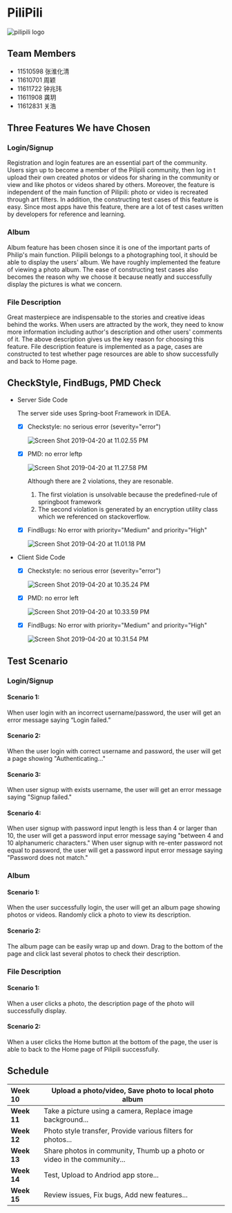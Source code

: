# PiliPili

![pilipili logo](https://ws2.sinaimg.cn/large/006tKfTcgy1g1kqwsbmlaj3074074q3v.jpg)

## Team Members

* 11510598 张淮化清
* 11610701 周颖
* 11611722 钟兆玮
* 11611908 龚玥
* 11612831 关浩

## Three Features We have Chosen

### Login/Signup
Registration and login features are an essential part of the community. Users sign up to become a member of the Pilipili community, then log in t upload their own created photos or videos for sharing in the community or view and like photos or videos shared by others. Moreover, the feature is independent of the main function of Pilipili: photo or video is recreated through art filters. In addition, the constructing test cases of this feature is easy. Since most apps have this feature, there are a lot of test cases written by developers for reference and learning.
### Album

Album feature has been chosen since it is one of the important parts of Philip's main function. Pilipili belongs to a photographing tool, it should be able to display the users' album. We have roughly implemented the feature of viewing a photo album. The ease of constructing test cases also becomes the reason why we choose it because neatly and successfully display the pictures is what we concern. 

### File Description

Great masterpiece are indispensable to the stories and creative ideas behind the works. When users are attracted by the work, they need to know more information including author's description and other users' comments of it. The above description gives us the key reason for choosing this feature. File description feature is implemented as a page, cases are constructed to test whether page resources are able to show successfully and back to Home page.  

## CheckStyle, FindBugs, PMD Check

* Server Side Code

  The server side uses Spring-boot Framework in IDEA. 

  - [x] Checkstyle: no serious error (severity="error")

    ![Screen Shot 2019-04-20 at 11.02.55 PM](https://ws1.sinaimg.cn/large/006tNc79gy1g29iiysq7cj30pg0aygmh.jpg)

  - [x] PMD: no error leftp

    ![Screen Shot 2019-04-20 at 11.27.58 PM](https://ws2.sinaimg.cn/large/006tNc79gy1g29in14jcaj31ba0batai.jpg)

    Although there are 2 violations, they are resonable.

    1. The first violation is unsolvable because the predefined-rule of springboot framework
    2. The second violation is generated by an encryption utility class which we referenced on stackoverflow.

  - [x] FindBugs: No error with priority="Medium" and priority="High"

    ![Screen Shot 2019-04-20 at 11.01.18 PM](https://ws1.sinaimg.cn/large/006tNc79ly1g29iigqwtfj30oi0c8dh1.jpg)

* Client Side Code

  - [x] Checkstyle: no serious error (severity="error")

    ![Screen Shot 2019-04-20 at 10.35.24 PM](https://ws1.sinaimg.cn/large/006tNc79ly1g29ihp08epj30u20d0my0.jpg)

  - [x] PMD: no error left

    ![Screen Shot 2019-04-20 at 10.33.59 PM](https://ws4.sinaimg.cn/large/006tNc79ly1g29ii0mm1gj30wg0dadgg.jpg)

  - [x] FindBugs: No error with priority="Medium" and priority="High"

    ![Screen Shot 2019-04-20 at 10.31.54 PM](https://ws1.sinaimg.cn/large/006tNc79ly1g29ihivx7vj30x00daq5a.jpg)

## Test Scenario

### Login/Signup
#### Scenario 1:
When user login with an incorrect username/password, the user will get an error message saying “Login failed.”
#### Scenario 2:
When the user login with correct username and password, the user will get a page showing "Authenticating..."
#### Scenario 3:
When user signup with exists username, the user will get an error message saying "Signup failed."
#### Scenario 4:
When user signup with password input length is less than 4 or larger than 10, the user will get a password input error message saying "between 4 and 10 alphanumeric characters."
When user signup with re-enter password not equal to password, the user will get a password input error message saying "Password does not match."



### Album
#### Scenario 1:
When the user successfully login, the user will get an album page showing photos or videos. Randomly click a photo to view its description.
#### Scenario 2:
The album page can be easily wrap up and down. Drag to the bottom of the page and click last several photos to check their description.

### File Description
#### Scenario 1:
When a user clicks a photo, the description page of the photo will successfully display.
#### Scenario 2:

When a user clicks the Home button at the bottom of the page, the user is able to back to the Home page of Pilipili successfully.

## Schedule

| Week 10     | Upload a photo/video, Save photo to local photo album        |
| :---------- | ------------------------------------------------------------ |
| **Week 11** | Take a picture using a camera, Replace image background...   |
| **Week 12** | Photo style transfer, Provide various filters for photos...  |
| **Week 13** | Share photos in community, Thumb up a photo or video in the community... |
| **Week 14** | Test, Upload to Andriod app store...                         |
| **Week 15** | Review issues, Fix bugs, Add new features...                 |